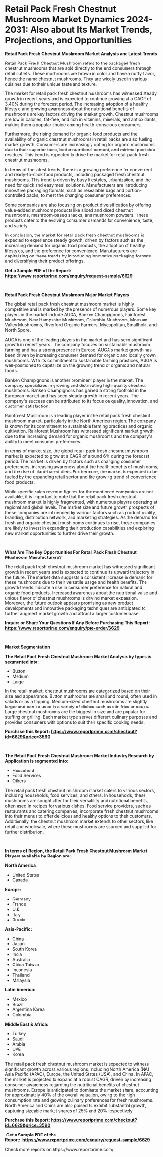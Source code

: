 <p><h1>Retail Pack Fresh Chestnut Mushroom Market Dynamics 2024-2031: Also about Its Market Trends, Projections, and Opportunities</h1></p><p><strong>Retail Pack Fresh Chestnut Mushroom Market Analysis and Latest Trends</strong></p>
<p><p>Retail Pack Fresh Chestnut Mushroom refers to the packaged fresh chestnut mushrooms that are sold directly to the end consumers through retail outlets. These mushrooms are brown in color and have a nutty flavor, hence the name chestnut mushrooms. They are widely used in various cuisines due to their unique taste and texture.</p><p>The market for retail pack fresh chestnut mushrooms has witnessed steady growth in recent years and is expected to continue growing at a CAGR of 3.40% during the forecast period. The increasing adoption of a healthy lifestyle and growing awareness about the nutritional benefits of mushrooms are key factors driving the market growth. Chestnut mushrooms are low in calories, fat-free, and rich in vitamins, minerals, and antioxidants, making them a popular choice among health-conscious consumers.</p><p>Furthermore, the rising demand for organic food products and the availability of organic chestnut mushrooms in retail packs are also fueling market growth. Consumers are increasingly opting for organic mushrooms due to their superior taste, better nutritional content, and minimal pesticide residues. This trend is expected to drive the market for retail pack fresh chestnut mushrooms.</p><p>In terms of the latest trends, there is a growing preference for convenient and ready-to-cook food products, including packaged fresh chestnut mushrooms. This trend is driven by busy lifestyles, urbanization, and the need for quick and easy meal solutions. Manufacturers are introducing innovative packaging formats, such as resealable bags and portion-controlled packs, to meet the changing consumer preferences.</p><p>Some companies are also focusing on product diversification by offering value-added mushroom products like sliced and diced chestnut mushrooms, mushroom-based snacks, and mushroom powders. These products cater to the evolving consumer demands for convenience, taste, and variety.</p><p>In conclusion, the market for retail pack fresh chestnut mushrooms is expected to experience steady growth, driven by factors such as the increasing demand for organic food products, the adoption of healthy lifestyles, and the preference for convenience. Manufacturers are capitalizing on these trends by introducing innovative packaging formats and diversifying their product offerings.</p></p>
<p><strong>Get a Sample PDF of the Report:&nbsp; <a href="https://www.reportprime.com/enquiry/request-sample/6629">https://www.reportprime.com/enquiry/request-sample/6629</a></strong></p>
<p>&nbsp;</p>
<p><strong>Retail Pack Fresh Chestnut Mushroom Major Market Players</strong></p>
<p><p>The global retail pack fresh chestnut mushroom market is highly competitive and is marked by the presence of numerous players. Some key players in the market include AUGA, Banken Champignons, Rainforest Mushroom, New Hampshire Mushroom, Columbia Mushroom, Mousam Valley Mushrooms, Riverford Organic Farmers, Mycopolitan, Smallhold, and North Spore.</p><p>AUGA is one of the leading players in the market and has seen significant growth in recent years. The company focuses on sustainable mushroom farming and has a strong presence in Europe. AUGA's market growth has been driven by increasing consumer demand for organic and locally grown mushrooms. With its commitment to sustainable farming practices, AUGA is well-positioned to capitalize on the growing trend of organic and natural foods.</p><p>Banken Champignons is another prominent player in the market. The company specializes in growing and distributing high-quality chestnut mushrooms. Banken Champignons has gained a strong foothold in the European market and has seen steady growth in recent years. The company's success can be attributed to its focus on quality, innovation, and customer satisfaction.</p><p>Rainforest Mushroom is a leading player in the retail pack fresh chestnut mushroom market, particularly in the North American region. The company is known for its commitment to sustainable farming practices and organic cultivation. Rainforest Mushroom has witnessed significant market growth due to the increasing demand for organic mushrooms and the company's ability to meet consumer preferences.</p><p>In terms of market size, the global retail pack fresh chestnut mushroom market is expected to grow at a CAGR of around 6% during the forecast period. The market is driven by factors such as changing consumer preferences, increasing awareness about the health benefits of mushrooms, and the rise of plant-based diets. Furthermore, the market is expected to be fueled by the expanding retail sector and the growing trend of convenience food products.</p><p>While specific sales revenue figures for the mentioned companies are not available, it is important to note that the retail pack fresh chestnut mushroom market is highly fragmented, with numerous players operating at regional and global levels. The market size and future growth prospects of these companies are influenced by various factors such as product quality, branding, distribution network, and marketing strategies. As the demand for fresh and organic chestnut mushrooms continues to rise, these companies are likely to invest in expanding their production capabilities and exploring new market opportunities to further drive their growth.</p></p>
<p>&nbsp;</p>
<p><strong>What Are The Key Opportunities For Retail Pack Fresh Chestnut Mushroom Manufacturers?</strong></p>
<p><p>The retail pack fresh chestnut mushroom market has witnessed significant growth in recent years and is expected to continue its upward trajectory in the future. The market data suggests a consistent increase in demand for these mushrooms due to their versatile usage and health benefits. The growth trends indicate a rise in consumer preference for natural and organic food products. Increased awareness about the nutritional value and unique flavor of chestnut mushrooms is driving market expansion. Moreover, the future outlook appears promising as new product developments and innovative packaging techniques are anticipated to further augment market growth and attract a larger customer base.</p></p>
<p><strong>Inquire or Share Your Questions If Any Before Purchasing This Report: <a href="https://www.reportprime.com/enquiry/pre-order/6629">https://www.reportprime.com/enquiry/pre-order/6629</a></strong></p>
<p>&nbsp;</p>
<p><strong>Market Segmentation</strong></p>
<p><strong>The Retail Pack Fresh Chestnut Mushroom Market Analysis by types is segmented into:</strong></p>
<p><ul><li>Button</li><li>Medium</li><li>Large</li></ul></p>
<p><p>In the retail market, chestnut mushrooms are categorized based on their size and appearance. Button mushrooms are small and round, often used in salads or as a topping. Medium-sized chestnut mushrooms are slightly larger and can be used in a variety of dishes such as stir-fries or soups. Large chestnut mushrooms are the biggest in size and are popular for stuffing or grilling. Each market type serves different culinary purposes and provides consumers with options to suit their specific cooking needs.</p></p>
<p><strong>Purchase this Report:&nbsp;<a href="https://www.reportprime.com/checkout?id=6629&price=3590">https://www.reportprime.com/checkout?id=6629&price=3590</a></strong></p>
<p>&nbsp;</p>
<p><strong>The Retail Pack Fresh Chestnut Mushroom Market Industry Research by Application is segmented into:</strong></p>
<p><ul><li>Household</li><li>Food Services</li><li>Others</li></ul></p>
<p><p>The retail pack fresh chestnut mushroom market caters to various sectors, including households, food services, and others. In households, these mushrooms are sought after for their versatility and nutritional benefits, often used in recipes for various dishes. Food service providers, such as restaurants and catering companies, incorporate fresh chestnut mushrooms into their menus to offer delicious and healthy options to their customers. Additionally, the chestnut mushroom market extends to other sectors, like retail and wholesale, where these mushrooms are sourced and supplied for further distribution.</p></p>
<p>&nbsp;</p>
<p><strong>In terms of Region, the Retail Pack Fresh Chestnut Mushroom Market Players available by Region are:</strong></p>
<p>
    <p> <strong> North America: </strong>
        <ul>
            <li>United States</li>
            <li>Canada</li>
        </ul>
        </p> 
    <p> <strong> Europe: </strong>
        <ul>
            <li>Germany</li>
            <li>France</li>
            <li>U.K.</li>
            <li>Italy</li>
            <li>Russia</li>
        </ul>
        </p> 
    <p> <strong> Asia-Pacific: </strong>
        <ul>
            <li>China</li>
            <li>Japan</li>
            <li>South Korea</li>
            <li>India</li>
            <li>Australia</li>
            <li>China Taiwan</li>
            <li>Indonesia</li>
            <li>Thailand</li>
            <li>Malaysia</li>
        </ul>
        </p> 
    <p> <strong> Latin America: </strong>
        <ul>
            <li>Mexico</li>
            <li>Brazil</li>
            <li>Argentina Korea</li>
            <li>Colombia</li>
        </ul>
        </p> 
    <p> <strong> Middle East & Africa: </strong>
        <ul>
            <li>Turkey</li>
            <li>Saudi</li>
            <li>Arabia</li>
            <li>UAE</li>
            <li>Korea</li>
        </ul>
    </p>
    </p>
<p><p>The retail pack fresh chestnut mushroom market is expected to witness significant growth across various regions, including North America (NA), Asia Pacific (APAC), Europe, the United States (USA), and China. In APAC, the market is projected to expand at a robust CAGR, driven by increasing consumer awareness regarding the nutritional benefits of chestnut mushrooms. Europe is anticipated to dominate the market share, accounting for approximately 40% of the overall valuation, owing to the high consumption rate and growing culinary preferences for fresh mushrooms. North America and China are also poised to exhibit substantial growth, capturing sizeable market shares of 25% and 20% respectively.</p></p>
<p><strong>Purchase this Report: <a href="https://www.reportprime.com/checkout?id=6629&price=3590">https://www.reportprime.com/checkout?id=6629&price=3590</a></strong></p>
<p>&nbsp;<strong>Get a Sample PDF of the Report:&nbsp;&nbsp;<a href="https://www.reportprime.com/enquiry/request-sample/6629">https://www.reportprime.com/enquiry/request-sample/6629</a></strong></p>
<p><strong></strong></p>
<p>Check more reports on https://www.reportprime.com/</p>